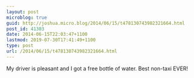 ```yaml
---
layout: post
microblog: true
guid: http://joshua.micro.blog/2014/06/15/t478130743982321664.html
post_id: 41303
date: 2014-06-15T22:03:47+1100
lastmod: 2019-07-30T17:41:49+1100
type: post
url: /2014/06/15/t478130743982321664.html
---
```

My driver is pleasant and I got a free bottle of water. Best non-taxi EVER!

